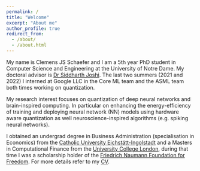 ```yaml
---
permalink: /
title: "Welcome"
excerpt: "About me"
author_profile: true
redirect_from: 
  - /about/
  - /about.html
---
```


My name is Clemens JS Schaefer and I am a 5th year PhD student in Computer Science and Engineering at the University of Notre Dame. My doctoral advisor is [Dr Siddharth Joshi](https://siddharth-joshi.com/). The last two summers (2021 and 2022) I interned at Google LLC in the Core ML team and the ASML team both times working on quantization.

My research interest focuses on quantization of deep neural networks and brain-inspired computing. In particular on enhancing the energy-efficiency of training and deploying neural network (NN) models using hardware aware quantization as well neuroscience-inspired algorithms (e.g. spiking neural networks). 

I obtained an undergrad degree in Business Administration (specialisation in Economics) from the [Catholic University Eichstätt-Ingolstadt](https://www.ku.de/en/faculty-of-business-administration-wfi/) and a Masters in Computational Finance from the [University College London](https://www.ucl.ac.uk/), during that time I was a scholarship holder of the [Friedrich Naumann Foundation for Freedom](https://www.freiheit.org/). For more details refer to my [CV](files/CV.pdf).
